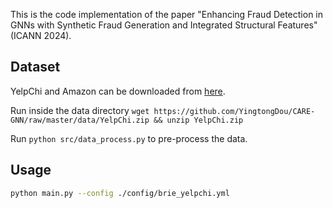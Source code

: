 This is the code implementation of the paper "Enhancing Fraud Detection in GNNs with
Synthetic Fraud Generation and Integrated Structural Features" (ICANN 2024).

## Dataset

YelpChi and Amazon can be downloaded from [here](https://github.com/YingtongDou/CARE-GNN/tree/master/data).

Run inside the data directory `wget https://github.com/YingtongDou/CARE-GNN/raw/master/data/YelpChi.zip && unzip YelpChi.zip` 

Run `python src/data_process.py` to pre-process the data.


## Usage

```sh
python main.py --config ./config/brie_yelpchi.yml
```